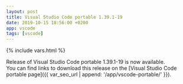```yaml
---
layout: post
title: Visual Studio Code portable 1.39.1-19
date: 2019-10-15 18:56:00 +0200
app: vscode
tags: [vscode]
---
```

{% include vars.html %}

Release of Visual Studio Code portable 1.39.1-19 is now available.<br />
You can find links to download this release on the [Visual Studio Code portable page]({{ var_seo_url | append: '/app/vscode-portable/' }}).